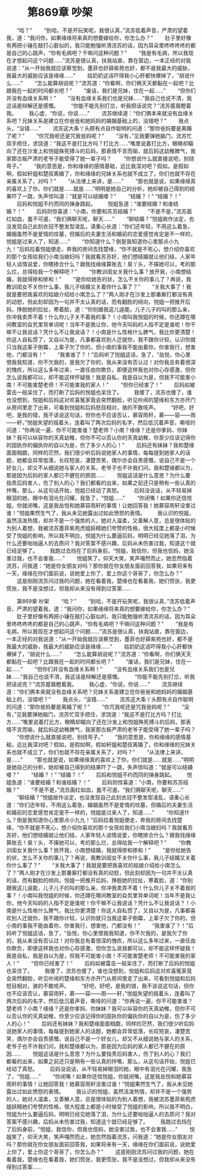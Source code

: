 # 　　第869章 吵架
　　“哈？”
　　“别哈，不是开玩笑呢，我很认真，”流苏低着声音，严肃的望着我，道：“我问你，如果缘缘将来真的想要嫁给你，你怎么办？”
　　肚子里好像有两把小锤在敲打心脏似的，我只能勉强听清流苏的话，因为耳朵里咚咚咚咚的都是自己的心跳声，“你有毛病吧？干嘛问这种问题？”
　　“我是有毛病，所以我现在才想起问这个问题……”流苏是很认真，扶我站直，靠在窗边，一本正经的对我说道：“从一开始我就应该察觉到，墨菲也好薛紫苑也好，都不是我最大的威胁，我最大的威胁应该是缘缘……”
　　姑奶奶这话吓得我小心肝都快爆掉了，“胡说什么……”
　　“怎么能算胡说呢？”流苏道：“你看啊，你们俩天天都黏在一起吧？比跟我在一起的时间都长吧？”
　　“废话，我们是兄妹，住在一起……”
　　“但你们并没有血缘关系啊！”
　　“没有血缘关系我们也是兄妹……”我自己也说不清，我这话是辩解还是感慨。
　　“你能不能先别打岔，听我把话说完？”流苏蹙眉瞪着我。
　　我心虚，“你说，你说……”
　　流苏继续道：“你们俩本来就没有血缘关系吧？兄妹关系是建立在你爸爸和她妈妈的婚姻基础上的，没错吧？”
　　我点头，“没错……”
　　流苏这大条丫头颇有点自作聪明的问道：“那你爸妈要是离婚了呢？”
　　“你咒我呢还是咒我爸妈呢？”
　　“没有，”见我要弹她脑门，流苏忙双手捂住，求饶道：“我这不是打比方吗？打比方……”嘴里说着打比方，眼睛却瞄向了还在沙发上和悦姐殊死搏斗的后妈，那表情不言而喻，就后妈这幼稚脾气，我家那古板严肃的老爷子能受得了她一辈子吗？
　　“你想说什么就直接说吧，别绕弯子。”
　　“我的意思是，你和缘缘的感情基础，远比我深对吧？假如，是假如啊，假如轩姐和楚叔离婚了，你和缘缘的兄妹关系也就不成立了，你们也就不存在亲属关系了，对吗？”
　　“从法律上来讲，是……”
　　“那也就是说，如果缘缘真的喜欢上了你，你们就是……就是……”明明是她自己的分析，她却被自己得到的结果吓了一跳，失声惊叫道：“就是可以结婚喽？”
　　“结婚？！” “结婚？！”
　　后妈和悦姐不约而同的弹身跳起。
　　悦姐急道：“谁要结婚？和谁结婚？！”
　　后妈则惊喜道：“小南，你要和苏苏结婚？”
　　“不是不是，”流苏面红如血，羞不可遏，“我们俩聊天呢，聊天……”
　　“聊结婚？”悦姐故作淡定，也没发现自己此刻衣冠不整发型凌乱，语重心长道：“你们还年轻，不用这么着急，婚姻虽然不是爱情的坟墓，但婚后的夫妻生活和婚前的恋爱感觉肯定是不一样的，悦姐是过来人了，知道……”
　　“你知道什么？倒是我知道你心里那点小九九！”后妈拉着悦姐便走，奔我的房间去找楚缘，“你不就是不死心，想介绍你喜欢的那个女孩给我们小南当媳妇吗？我就看苏苏好，他们想结婚就让他们结，人家年轻人谈情说爱，你瞎掺合什么？跟我找缘缘算账去！臭丫头，不揍她可以，考的那么烂，总得给我一个解释吧？”
　　“你教训闺女关我什么事？放开我，小南想结婚，我就得掺和掺和！”
　　“是你给她告的状，怎么不关你的事儿了？再说，我教训闺女不关你什么事，我儿子结婚又关着你什么事了？”
　　“关我大事了！我就是要把我喜欢的姑娘介绍给小南怎么了？”两人刚才在沙发上那番厮打都没有真的动怒，但此刻却因为一句并不太认真的话，而有翻脸的倾向，悦姐一把推开后妈，挣脱她的拉扯，寒着脸，道：“你别跟我这儿逞能，儿子儿子的叫的那么亲，你冲我卖弄不着！什么你儿子关不着我的事？！小南叫我悦姐的时候，你还蹲在哪间教室的旮旯里背单词呢！当年不是我让你，他今天叫妈的人指不定是谁呢！你干嘛不让我说话？凭什么不让我说话？！小南是什么性格什么脾气，我比你更清楚！你这人自私惯了，又自以为是，凡事都喜欢别人迁就你，我不跟你计较，认识你就只当我这辈子倒霉，上辈子欠了你的，但小南的事我不能由着你，你害我行，想害他，门都没有！”
　　“我害谁了？！”后妈听了悦姐这话，急了，“岳悦，你心里恨我我知道，你不欠我的，是我欠了你的，我从来没有否认过！对你我总有着很深的愧疚，所以这么多年过来，一直任由你欺负，即便这样我也对你心存感激，但你怎么说我都可以，却不能这样怀疑我！我是自私，我是自以为是，但我不可能害小南！不可能害楚老师！不可能害我的家人！”
　　“但你已经害了！”
　　后妈如被雷击一般呆住了，而打断了后妈的悦姐也呆住了。
　　我傻了，流苏也傻了，谁也没想到，悦姐和后妈这对欢喜冤家竟会突然翻脸，听见吵闹的楚缘和东方亦开门从房间里走了出来，可看到悦姐和后妈怒目相对，骇的不敢吱声。
　　“好吧，好吧，是我的错，我不该说这句话，但你也不应该否认，慕容雨轩，慕——容——雨——轩，”悦姐失望的摇着头，连着叫了两次后妈的名字，然后低沉着声音，嘶哑的问道：“你再说一遍，你不可能害谁？楚老师？小南？缘缘？还是你爹妈、你妹妹？我可以纵容你的天真幼稚，但你不可以否认你的天真幼稚，你至少应该记得你的固执你的偏执你的自以为是，伤了多少人的心！”
　　后妈还有妹妹？我和楚缘面面相觑，同样的茫然，我们很少听后妈说她家人的事情，每每提到她家人的话题，她都会异常低落，长叹短哀，凄楚苦笑，偶尔亦会自责感慨，说自己不是一个好女儿，却又不从细说她与家人的关系，老爷子也不许我们问，我和楚缘都以为，那是因为后妈的家人都已不健在的原因……
　　悦姐这话是什么意思？为什么要指责后妈害人，伤了别人的心？我们都看的出来，如果之前还只是稍有一些认真的拌嘴，那么，从这句话开始，悦姐已经动了真怒。
　　后妈没说话，从不轻易掉眼泪的她，眼中有泪光在闪耀，我急了，“悦姐……”
　　“你闭嘴！如果你还信悦姐，你就闭嘴，这是我岳悦和她慕容雨轩的事情！让她回答我！她慕容雨轩没害过谁！”悦姐果然生气了，我从未见她露出过如此愤怒的表情。
　　我认识的悦姐，虽然活泼热情，却并不是一个强势的人，她对人温柔，又善解人意，总是很体贴的为别人着想，我被流苏墨菲紫苑虎姐妖精她们夸赞的性格，很大程度上都是小时候受了悦姐的影响，所以我不明白，悦姐为什么要逼后妈，明明已经见她落了泪，为什么还要咄咄逼人的去质问？我对答案不感兴趣，后妈从未伤害过我，知道这个就已经足够了。
　　我跑过去挡在了后妈身前，“悦姐，我信你，但我也信妈，她没害过我，也不会害我……”
　　悦姐笑了，仰天大笑，笑声嘎然而止，她忽然指着流苏，问我道：“她是你女朋友对吗？那你就在你女朋友面前回答我，如果将来有一天，缘缘在你们面前说，说她爱上你了，爱上你这个哥哥了，你怎么办？”
　　这是刚刚流苏问过我的问题，她在看着我，楚缘也在看着我，她们慌张，我更慌张，我不是没想过，但我却从来没有得到过答案……

　　第869章 吵架
　　“哈？”
　　“别哈，不是开玩笑呢，我很认真，”流苏低着声音，严肃的望着我，道：“我问你，如果缘缘将来真的想要嫁给你，你怎么办？”
　　肚子里好像有两把小锤在敲打心脏似的，我只能勉强听清流苏的话，因为耳朵里咚咚咚咚的都是自己的心跳声，“你有毛病吧？干嘛问这种问题？”
　　“我是有毛病，所以我现在才想起问这个问题……”流苏是很认真，扶我站直，靠在窗边，一本正经的对我说道：“从一开始我就应该察觉到，墨菲也好薛紫苑也好，都不是我最大的威胁，我最大的威胁应该是缘缘……”
　　姑奶奶这话吓得我小心肝都快爆掉了，“胡说什么……”
　　“怎么能算胡说呢？”流苏道：“你看啊，你们俩天天都黏在一起吧？比跟我在一起的时间都长吧？”
　　“废话，我们是兄妹，住在一起……”
　　“但你们并没有血缘关系啊！”
　　“没有血缘关系我们也是兄妹……”我自己也说不清，我这话是辩解还是感慨。
　　“你能不能先别打岔，听我把话说完？”流苏蹙眉瞪着我。
　　我心虚，“你说，你说……”
　　流苏继续道：“你们俩本来就没有血缘关系吧？兄妹关系是建立在你爸爸和她妈妈的婚姻基础上的，没错吧？”
　　我点头，“没错……”
　　流苏这大条丫头颇有点自作聪明的问道：“那你爸妈要是离婚了呢？”
　　“你咒我呢还是咒我爸妈呢？”
　　“没有，”见我要弹她脑门，流苏忙双手捂住，求饶道：“我这不是打比方吗？打比方……”嘴里说着打比方，眼睛却瞄向了还在沙发上和悦姐殊死搏斗的后妈，那表情不言而喻，就后妈这幼稚脾气，我家那古板严肃的老爷子能受得了她一辈子吗？
　　“你想说什么就直接说吧，别绕弯子。”
　　“我的意思是，你和缘缘的感情基础，远比我深对吧？假如，是假如啊，假如轩姐和楚叔离婚了，你和缘缘的兄妹关系也就不成立了，你们也就不存在亲属关系了，对吗？”
　　“从法律上来讲，是……”
　　“那也就是说，如果缘缘真的喜欢上了你，你们就是……就是……”明明是她自己的分析，她却被自己得到的结果吓了一跳，失声惊叫道：“就是可以结婚喽？”
　　“结婚？！” “结婚？！”
　　后妈和悦姐不约而同的弹身跳起。
　　悦姐急道：“谁要结婚？和谁结婚？！”
　　后妈则惊喜道：“小南，你要和苏苏结婚？”
　　“不是不是，”流苏面红如血，羞不可遏，“我们俩聊天呢，聊天……”
　　“聊结婚？”悦姐故作淡定，也没发现自己此刻衣冠不整发型凌乱，语重心长道：“你们还年轻，不用这么着急，婚姻虽然不是爱情的坟墓，但婚后的夫妻生活和婚前的恋爱感觉肯定是不一样的，悦姐是过来人了，知道……”
　　“你知道什么？倒是我知道你心里那点小九九！”后妈拉着悦姐便走，奔我的房间去找楚缘，“你不就是不死心，想介绍你喜欢的那个女孩给我们小南当媳妇吗？我就看苏苏好，他们想结婚就让他们结，人家年轻人谈情说爱，你瞎掺合什么？跟我找缘缘算账去！臭丫头，不揍她可以，考的那么烂，总得给我一个解释吧？”
　　“你教训闺女关我什么事？放开我，小南想结婚，我就得掺和掺和！”
　　“是你给她告的状，怎么不关你的事儿了？再说，我教训闺女不关你什么事，我儿子结婚又关着你什么事了？”
　　“关我大事了！我就是要把我喜欢的姑娘介绍给小南怎么了？”两人刚才在沙发上那番厮打都没有真的动怒，但此刻却因为一句并不太认真的话，而有翻脸的倾向，悦姐一把推开后妈，挣脱她的拉扯，寒着脸，道：“你别跟我这儿逞能，儿子儿子的叫的那么亲，你冲我卖弄不着！什么你儿子关不着我的事？！小南叫我悦姐的时候，你还蹲在哪间教室的旮旯里背单词呢！当年不是我让你，他今天叫妈的人指不定是谁呢！你干嘛不让我说话？凭什么不让我说话？！小南是什么性格什么脾气，我比你更清楚！你这人自私惯了，又自以为是，凡事都喜欢别人迁就你，我不跟你计较，认识你就只当我这辈子倒霉，上辈子欠了你的，但小南的事我不能由着你，你害我行，想害他，门都没有！”
　　“我害谁了？！”后妈听了悦姐这话，急了，“岳悦，你心里恨我我知道，你不欠我的，是我欠了你的，我从来没有否认过！对你我总有着很深的愧疚，所以这么多年过来，一直任由你欺负，即便这样我也对你心存感激，但你怎么说我都可以，却不能这样怀疑我！我是自私，我是自以为是，但我不可能害小南！不可能害楚老师！不可能害我的家人！”
　　“但你已经害了！”
　　后妈如被雷击一般呆住了，而打断了后妈的悦姐也呆住了。
　　我傻了，流苏也傻了，谁也没想到，悦姐和后妈这对欢喜冤家竟会突然翻脸，听见吵闹的楚缘和东方亦开门从房间里走了出来，可看到悦姐和后妈怒目相对，骇的不敢吱声。
　　“好吧，好吧，是我的错，我不该说这句话，但你也不应该否认，慕容雨轩，慕——容——雨——轩，”悦姐失望的摇着头，连着叫了两次后妈的名字，然后低沉着声音，嘶哑的问道：“你再说一遍，你不可能害谁？楚老师？小南？缘缘？还是你爹妈、你妹妹？我可以纵容你的天真幼稚，但你不可以否认你的天真幼稚，你至少应该记得你的固执你的偏执你的自以为是，伤了多少人的心！”
　　后妈还有妹妹？我和楚缘面面相觑，同样的茫然，我们很少听后妈说她家人的事情，每每提到她家人的话题，她都会异常低落，长叹短哀，凄楚苦笑，偶尔亦会自责感慨，说自己不是一个好女儿，却又不从细说她与家人的关系，老爷子也不许我们问，我和楚缘都以为，那是因为后妈的家人都已不健在的原因……
　　悦姐这话是什么意思？为什么要指责后妈害人，伤了别人的心？我们都看的出来，如果之前还只是稍有一些认真的拌嘴，那么，从这句话开始，悦姐已经动了真怒。
　　后妈没说话，从不轻易掉眼泪的她，眼中有泪光在闪耀，我急了，“悦姐……”
　　“你闭嘴！如果你还信悦姐，你就闭嘴，这是我岳悦和她慕容雨轩的事情！让她回答我！她慕容雨轩没害过谁！”悦姐果然生气了，我从未见她露出过如此愤怒的表情。
　　我认识的悦姐，虽然活泼热情，却并不是一个强势的人，她对人温柔，又善解人意，总是很体贴的为别人着想，我被流苏墨菲紫苑虎姐妖精她们夸赞的性格，很大程度上都是小时候受了悦姐的影响，所以我不明白，悦姐为什么要逼后妈，明明已经见她落了泪，为什么还要咄咄逼人的去质问？我对答案不感兴趣，后妈从未伤害过我，知道这个就已经足够了。
　　我跑过去挡在了后妈身前，“悦姐，我信你，但我也信妈，她没害过我，也不会害我……”
　　悦姐笑了，仰天大笑，笑声嘎然而止，她忽然指着流苏，问我道：“她是你女朋友对吗？那你就在你女朋友面前回答我，如果将来有一天，缘缘在你们面前说，说她爱上你了，爱上你这个哥哥了，你怎么办？”
　　这是刚刚流苏问过我的问题，她在看着我，楚缘也在看着我，她们慌张，我更慌张，我不是没想过，但我却从来没有得到过答案……

